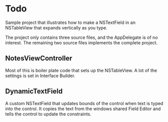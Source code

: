 # Todo
Sample project that illustrates how to make a NSTextField in an NSTableView that expands vertically as you type.

The project only contains three source files, and the AppDelegate is of no interest. The remaining two source files implements the complete project.

## NotesViewController
Most of this is boiler plate code that sets up the NSTableView. A lot of the settings is set in Interface Builder.

## DynamicTextField
A custom NSTextField that updates bounds of the control when text is typed into the control. It copies the text from the windows shared Field Editor and tells the control to update the constraints.
